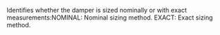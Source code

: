 Identifies whether the damper is sized nominally or with exact measurements:NOMINAL: Nominal sizing method.
EXACT: Exact sizing method.
